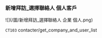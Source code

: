 ### 新增拜訪\_選擇聯絡人 個人客戶

![](/圖/新增拜訪_選擇聯絡人 企業 個人.png)

`CT103` contacter/get\_company\_and\_user\_list

